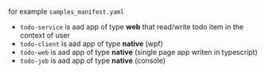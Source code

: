 for example `samples_manifest.yaml`
- `todo-service` is aad app of type **web** that read/write todo item in the context of user
- `todo-client` is aad app of type **native** (wpf)
- `todo-web` is aad app of type **native** (single page app writen in typescript)
- `todo-job` is aad app of type **native** (console)